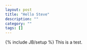 ```yaml
---
layout: post
title: "Hello Steve"
description: ""
category: ""
tags: []
---
```

{% include JB/setup %}
This is a test.

<script src="https://gist.github.com/srhopkins/6590285.js"></script>
